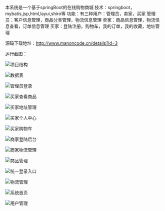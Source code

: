 本系统是一个基于springBoot的在线购物商城
技术：springboot，mybatis,jsp,html,layui,shiro等
功能：有三种用户：管理员，卖家，买家
管理员：客户信息管理，商品分类管理，物流信息管理
卖家：商品信息管理，物流信息查看，订单信息管理
买家：登陆注册，购物车，我的订单，我的收藏，地址管理

源码下载地址：http://www.manoncode.cn/details?id=3


运行截图：

![项目结构](./运行截图/项目结构.png)

![数据表](./运行截图/数据表.png)

![管理员登录](./运行截图/管理员登录.png)

![买家查看商品](./运行截图/买家查看商品.png)

![买家地址管理](./运行截图/买家地址管理.png)

![买家个人中心](./运行截图/买家个人中心.png)

![买家购物车](./运行截图/买家购物车.png)

![商家登陆后台](./运行截图/商家登陆后台.png)

![商家物流管理](./运行截图/商家物流管理.png)

![商品管理](./运行截图/商品管理.png)

![统一登录入口](./运行截图/统一登录入口.png)

![物流管理](./运行截图/物流管理.png)

![系统首页](./运行截图/系统首页.png)

![用户管理](./运行截图/用户管理.png)
